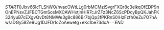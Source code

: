 $START$0JIxv66IcTLShWO/hvacOWtLLg0rbMCMziSvgrFXQr8c3elkqOfEDP9nOnEPNsvZJFBCTGmSosMXCAWHxtjnHIR7cJrZFz3NcZ6ScPDcyBpQKJahFK324yuB7cEXgvQvDt8NMWe3g9c886Br7bjQp3fPKRnS0lHzFzfh0eZu7O7nAw/aDGy58Ze9Ug1DJFD/1cZoAewetg+eKc1be73doA==$END$